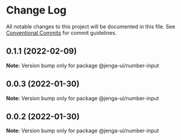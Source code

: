 # Change Log

All notable changes to this project will be documented in this file.
See [Conventional Commits](https://conventionalcommits.org) for commit guidelines.

## 0.1.1 (2022-02-09)

**Note:** Version bump only for package @jenga-ui/number-input

## 0.0.3 (2022-01-30)

**Note:** Version bump only for package @jenga-ui/number-input

## 0.0.2 (2022-01-30)

**Note:** Version bump only for package @jenga-ui/number-input
